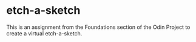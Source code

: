 # etch-a-sketch

This is an assignment from the Foundations section of the Odin Project to create a virtual etch-a-sketch. 